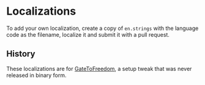 # Localizations

To add your own localization, create a copy of `en.strings` with the language code as the filename, localize it and submit it with a pull request.

## History

These localizations are for [GateToFreedom](https://github.com/pixelomer/GateToFreedom), a setup tweak that was never released in binary form.

